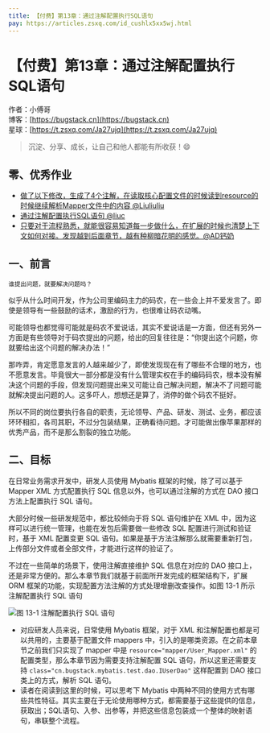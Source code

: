 ```yaml
---
title: 【付费】第13章：通过注解配置执行SQL语句
pay: https://articles.zsxq.com/id_cushlx5xx5wj.html
---
```


# 【付费】第13章：通过注解配置执行SQL语句

作者：小傅哥
<br/>博客：[https://bugstack.cn](https://bugstack.cn)
<br/>星球：[https://t.zsxq.com/Ja27ujq](https://t.zsxq.com/Ja27ujq)

> 沉淀、分享、成长，让自己和他人都能有所收获！😄

## 零、优秀作业

- [做了以下修改，生成了4个注解，在读取核心配置文件的时候读到resource的时候继续解析Mapper文件中的内容 @Liuliuliu](https://t.zsxq.com/08lyBSRqq)
- [通过注解配置执行SQL语句 @liuc](https://t.zsxq.com/09QD8QCKL)
- [只要对于流程熟悉，就能很容易知道每一步做什么，在扩展的时候也清楚上下文如何对接。发现越到后面章节，越有种柳暗花明的感觉。@AD钙奶](https://t.zsxq.com/11hp9XMGK)

## 一、前言

`谁提出问题，就要解决问题吗？`

似乎从什么时间开发，作为公司里编码主力的码农，在一些会上并不爱发言了。即使是领导有一些鼓励的话术，激励的行为，也很难让码农动嘴。

可能领导也都觉得可能就是码农不爱说话，其实不爱说话是一方面，但还有另外一方面是有些领导对于码农提出的问题，给出的回复往往是：“你提出这个问题，你就要给出这个问题的解决办法！”

那咋弄，肯定愿意发言的人越来越少了，即使发现现在有了哪些不合理的地方，也不愿意发言。毕竟很大一部分都是没有什么管理实权在手的编码码农，根本没有解决这个问题的手段，但发现问题提出来又可能让自己解决问题，解决不了问题可能就解决提出问题的人。这多吓人，想想还是算了，消停的做个码农不挺好。

所以不同的岗位要执行各自的职责，无论领导、产品、研发、测试、业务，都应该环环相扣，各司其职，不过分包装结果，正确看待问题。才可能做出像苹果那样的优秀产品，而不是那么割裂的独立功能。

## 二、目标

在日常业务需求开发中，研发人员使用 Mybatis 框架的时候，除了可以基于 Mapper XML 方式配置执行 SQL 信息以外，也可以通过注解的方式在 DAO 接口方法上配置执行 SQL 语句。

大部分时候一些研发规范中，都比较倾向于将 SQL 语句维护在 XML 中，因为这样可以进行统一管理，也能在发包后需要做一些修改 SQL 配置进行测试和验证时，基于 XML 配置变更 SQL 语句。如果是基于方法注解那么就需要重新打包，上传部分文件或者全部文件，才能进行这样的验证了。

不过在一些简单的场景下，使用注解直接维护 SQL 信息在对应的 DAO 接口上，还是非常方便的。那么本章节我们就基于前面所开发完成的框架结构下，扩展 ORM 框架的功能，实现配置方法注解的方式处理增删改查操作。如图 13-1 所示 注解配置执行 SQL 语句

![图 13-1 注解配置执行 SQL 语句](https://bugstack.cn/images/article/spring/mybatis-220614-01.png)

- 对应研发人员来说，日常使用 Mybatis 框架，对于 XML 和注解配置也都是可以共用的，主要基于配置文件 mappers 中，引入的是哪类资源。在之前本章节之前我们只实现了 mapper 中是 `resource="mapper/User_Mapper.xml"` 的配置类型，那么本章节因为需要支持注解配置 SQL 语句，所以这里还需要支持 `class="cn.bugstack.mybatis.test.dao.IUserDao"` 这样配置到 DAO 接口类上的方式，解析 SQL 语句。
- 读者在阅读到这里的时候，可以思考下 Mybatis 中两种不同的使用方式有哪些共性特征。其实主要在于无论使用哪种方式，都需要基于这些提供的信息，获取出；SQL语句、入参、出参等，并把这些信息包装成一个整体的映射语句，串联整个流程。